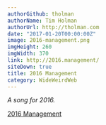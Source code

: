 ```yaml
---
authorGithub: tholman
authorName: Tim Holman
authorUrl: http://tholman.com
date: "2017-01-20T00:00:00Z"
image: 2016-management.png
imgHeight: 260
imgWidth: 370
link: http://2016.management/
siteDown: true
title: 2016 Management
category: WideWeirdWeb
---
```


_A song for 2016._

[2016 Management](http://2016.management/)
